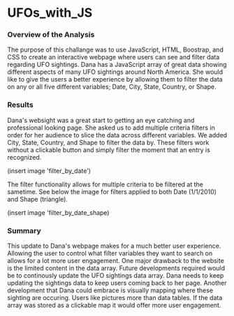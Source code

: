 # UFOs_with_JS

### Overview of the Analysis

The purpose of this challange was to use JavaScript, HTML, Boostrap, and CSS to create an interactive webpage where users can see and filter data regarding UFO sightings. Dana has a JavaScript array of great data showing different aspects of many UFO sightings around North America. She would like to give the users a better experience by allowing them to filter the data on any or all five different variables; Date, City, State, Country, or Shape.

### Results

Dana's websight was a great start to getting an eye catching and professional looking page. She asked us to add multiple criteria filters in order for her audience to slice the data across different variables. We added City, State, Country, and Shape to filter the data by. These filters work without a clickable button and simply filter the moment that an entry is recognized.

(insert image 'filter_by_date')

The filter functionality allows for multiple criteria to be filtered at the sametime. See below the image for filters applied to both Date (1/1/2010) and Shape (triangle).

(insert image 'filter_by_date_shape)

### Summary

This update to Dana's webpage makes for a much better user experience. Allowing the user to control what filter variables they want to search on allows for a lot more user engagement. One major drawback to the website is the limited content in the data array. Future developments required would be to continously update the UFO sightings data array. Dana needs to keep updating the sightings data to keep users coming back to her page. Another development that Dana could embrace is visually mapping where these sighting are occuring. Users like pictures more than data tables. If the data array was stored as a clickable map it would offer more user engagement.
